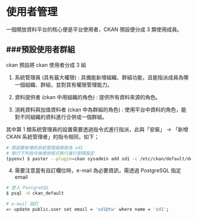 # 使用者管理

<script type="text/javascript" src="../js/general.js"></script>

一個開放資料平台的核心便是平台使用者，CKAN 預設便分成 3 類使用成員。

###預設使用者群組 
---

ckan 預設將 ckan 使用者分成 3 組

1. 系統管理員 (具有最大權限) : 具備能新增組織、群組功能，且能指派成員為哪一個組織、群組，並對其有權限管理能力。

2. 資料提供者 (ckan 中用組織的角色) : 提供所有資料來源的角色。

3. 消耗資料與加值資料者 (ckan 中為群組的角色) : 使用平台中資料的角色，能對不同組織的資料進行合併成一個群組。

其中第 1 類系統管理員的設置需要透過指令式進行指派，此與「安裝」 -> 「新增 CKAN 系統管理者」的指令相同，如下；

```Bash
# 假設要新增的系統管理員帳號為 sd1
# 執行下列指令後便依程式執行進行密碼設定
(pyenv) $ paster --plugin=ckan sysadmin add sd1 -c /etc/ckan/default/development.ini
```

4. 需要注意當有自訂欄位時，e-mail 為必要資訊，需透過 PostgreSQL 指定 email

```bash
# 登入 PostgreSQL
$ psql -U ckan_default

# e-mail 設訂
=> update public.user set email = 'sd1@tw' where name = 'sd1';
```


